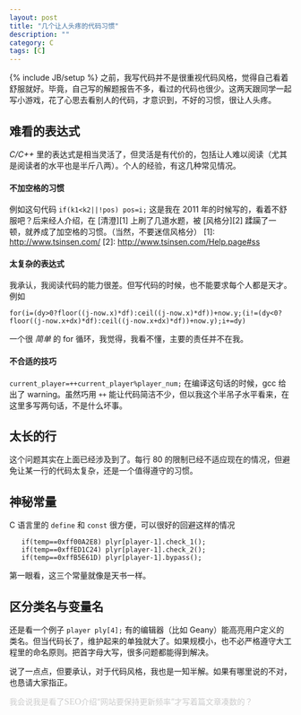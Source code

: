 ```yaml
---
layout: post
title: "几个让人头疼的代码习惯"
description: ""
category: C 
tags: [C]
---
```

{% include JB/setup %}
之前，我写代码并不是很重视代码风格，觉得自己看着舒服就好。毕竟，自己写的解题报告不多，看过的代码也很少。这两天跟同学一起写小游戏，花了心思去看别人的代码，才意识到，不好的习惯，很让人头疼。

## 难看的表达式 ##
*C/C++* 里的表达式是相当灵活了，但灵活是有代价的，包括让人难以阅读（尤其是阅读者的水平也是半斤八两）。个人的经验，有这几种常见情况。
#### 不加空格的习惯 ####
例如这句代码 `if(k1<k2||!pos) pos=i;` 这是我在 2011 年的时候写的，看着不舒服吧？后来经人介绍，在 [清澄][1] 上刷了几道水题，被 [风格分][2] 蹂躏了一顿，就养成了加空格的习惯。（当然，不要迷信风格分）
[1]: http://www.tsinsen.com/
[2]: http://www.tsinsen.com/Help.page#ss
#### 太复杂的表达式 ####
我承认，我阅读代码的能力很差。但写代码的时候，也不能要求每个人都是天才。例如

    for(i=(dy>0?floor((j-now.x)*df):ceil((j-now.x)*df))+now.y;(i!=(dy<0?floor((j-now.x+dx)*df):ceil((j-now.x+dx)*df))+now.y);i+=dy)

一个很 *简单* 的 for 循环，我觉得，我看不懂，主要的责任并不在我。

#### 不合适的技巧 ####
`current_player=++current_player%player_num;` 在编译这句话的时候，gcc 给出了 warning。虽然巧用 `++` 能让代码简洁不少，但以我这个半吊子水平看来，在这里多写两句话，不是什么坏事。

## 太长的行 ##
这个问题其实在上面已经涉及到了。每行 80 的限制已经不适应现在的情况，但避免让某一行的代码太复杂，还是一个值得遵守的习惯。

## 神秘常量 ##
C 语言里的 `define` 和 `const` 很方便，可以很好的回避这样的情况

       if(temp==0xff00A2E8) plyr[player-1].check_1(); 
       if(temp==0xffED1C24) plyr[player-1].check_2();
       if(temp==0xffB5E61D) plyr[player-1].bypass();

第一眼看，这三个常量就像是天书一样。

## 区分类名与变量名 ##
还是看一个例子 `player ply[4];` 有的编辑器（比如 Geany）能高亮用户定义的类名。但当代码长了，维护起来的单独就大了。如果规模小，也不必严格遵守大工程里的命名原则。把首字母大写，很多问题都能得到解决。


说了一点点，但要承认，对于代码风格，我也是一知半解。如果有哪里说的不对，也恳请大家指正。

<P STYLE="margin-bottom: 0cm"><FONT COLOR="#cccccc">我会说我是看了<FONT FACE="Liberation Serif, serif"><FONT SIZE=3><SPAN LANG="en-US">SEO</SPAN></FONT></FONT>介绍“网站要保持更新频率”才写着篇文章凑数的？</FONT></P>
